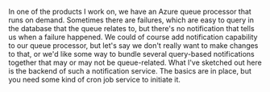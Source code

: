 In one of the products I work on, we have an Azure queue processor that runs on demand. Sometimes there are failures, which are easy to query in the database that the queue relates to, but there's no notification that tells us when a failure happened. We could of course add notification capability to our queue processor, but let's say we don't really want to make changes to that, or we'd like some way to bundle several query-based notifications together that may or may not be queue-related. What I've sketched out here is the backend of such a notification service. The basics are in place, but you need some kind of cron job service to initiate it.
